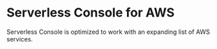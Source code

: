 <!--
title: Platforms
menuText: Platforms
description: Serverless Console 
menuOrder: 1
-->

# Serverless Console for AWS
Serverless Console is optimized to work with an expanding list of AWS services.
